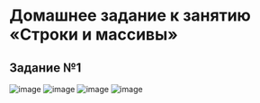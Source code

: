 # Домашнее задание к занятию «Строки и массивы»
## Задание №1
![image](https://github.com/user-attachments/assets/e7e507ce-6425-42de-bf3c-23b65288ccd4)
![image](https://github.com/user-attachments/assets/7c091284-520d-420f-8f30-28bb09b7432e)
![image](https://github.com/user-attachments/assets/e4b224cf-e4aa-49a7-a897-a6456a34b442)
![image](https://github.com/user-attachments/assets/c1268676-a2ba-4205-a6ce-04ef502dfd83)




